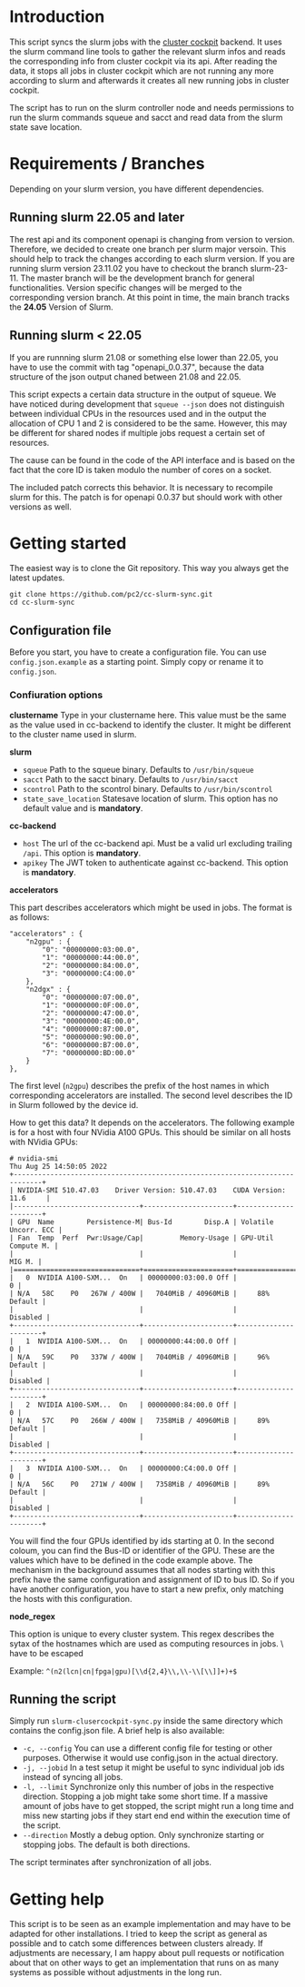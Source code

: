 # Introduction

This script syncs the slurm jobs with the 
[cluster cockpit](https://github.com/ClusterCockpit/) backend. It uses the
slurm command line tools to gather the relevant slurm infos and reads the
corresponding info from cluster cockpit via its api. After reading the data,
it stops all jobs in cluster cockpit which are not running any more according
to slurm and afterwards it creates all new running jobs in cluster cockpit.

The script has to run on the slurm controller node and needs permissions 
to run the slurm commands squeue and sacct and read data from the slurm
state save location.

# Requirements / Branches

Depending on your slurm version, you have different dependencies.

## Running slurm 22.05 and later

The rest api and its component openapi is changing from version to version.
Therefore, we decided to create one branch per slurm major versoin. This 
should help to track the changes according to each slurm version. If you 
are running slurm version 23.11.02 you have to checkout the branch slurm-23-11.
The master branch will be the development branch for general functionalities.
Version specific changes will be merged to the corresponding version branch. At 
this point in time, the main branch tracks the **24.05** Version of Slurm. 

## Running slurm < 22.05

If you are runnning slurm 21.08 or something else lower than 22.05, you have to 
use the commit with tag "openapi_0.0.37", because the data structure of the 
json output chaned between 21.08 and 22.05.

This script expects a certain data structure in the output of squeue. We have 
noticed during development that `squeue --json` does not distinguish between 
individual CPUs in the resources used and in the output the allocation of CPU 1 
and 2 is considered to be the same. However, this may be different for shared 
nodes if multiple jobs request a certain set of resources.

The cause can be found in the code of the API interface and is based on the 
fact that the core ID is taken modulo the number of cores on a socket. 

The included patch corrects this behavior. It is necessary to recompile slurm 
for this. The patch is for openapi 0.0.37 but should work with other versions
as well. 

# Getting started

The easiest way is to clone the Git repository. This way you always get the latest updates. 

    git clone https://github.com/pc2/cc-slurm-sync.git
    cd cc-slurm-sync

## Configuration file
Before you start, you have to create a configuration file. You can use 
`config.json.example` as a starting point. Simply copy or rename it to
`config.json`.

### Confiuration options
**clustername**
Type in your clustername here. This value must be the same as the value used in cc-backend to identify the cluster. It might be different to the cluster name used in slurm.

**slurm**
* `squeue` Path to the squeue binary. Defaults to `/usr/bin/squeue`
* `sacct` Path to the sacct binary. Defaults to `/usr/bin/sacct`
* `scontrol` Path to the scontrol binary. Defaults to `/usr/bin/scontrol`
* `state_save_location` Statesave location of slurm. This option has no default value and is **mandatory**.

**cc-backend**
* `host` The url of the cc-backend api. Must be a valid url excluding trailing `/api`. This option is **mandatory**.
* `apikey` The JWT token to authenticate against cc-backend. This option is **mandatory**.

**accelerators**

This part describes accelerators which might be used in jobs. The format is as follows:

	"accelerators" : {
		"n2gpu" : {
			"0": "00000000:03:00.0",
			"1": "00000000:44:00.0",
			"2": "00000000:84:00.0",
			"3": "00000000:C4:00.0"
		},
		"n2dgx" : {
			"0": "00000000:07:00.0",
			"1": "00000000:0F:00.0",
			"2": "00000000:47:00.0",
			"3": "00000000:4E:00.0",
			"4": "00000000:87:00.0",
			"5": "00000000:90:00.0",
			"6": "00000000:B7:00.0",
			"7": "00000000:BD:00.0"
		}
	},

The first level (`n2gpu`) describes the prefix of the host names in which corresponding accelerators are installed. The second level describes the ID in Slurm followed by the device id.

How to get this data? It depends on the accelerators. The following example is for a host with four NVidia A100 GPUs. This should be similar on all hosts with NVidia GPUs:

    # nvidia-smi 
    Thu Aug 25 14:50:05 2022       
    +-----------------------------------------------------------------------------+
    | NVIDIA-SMI 510.47.03    Driver Version: 510.47.03    CUDA Version: 11.6     |
    |-------------------------------+----------------------+----------------------+
    | GPU  Name        Persistence-M| Bus-Id        Disp.A | Volatile Uncorr. ECC |
    | Fan  Temp  Perf  Pwr:Usage/Cap|         Memory-Usage | GPU-Util  Compute M. |
    |                               |                      |               MIG M. |
    |===============================+======================+======================|
    |   0  NVIDIA A100-SXM...  On   | 00000000:03:00.0 Off |                    0 |
    | N/A   58C    P0   267W / 400W |   7040MiB / 40960MiB |     88%      Default |
    |                               |                      |             Disabled |
    +-------------------------------+----------------------+----------------------+
    |   1  NVIDIA A100-SXM...  On   | 00000000:44:00.0 Off |                    0 |
    | N/A   59C    P0   337W / 400W |   7040MiB / 40960MiB |     96%      Default |
    |                               |                      |             Disabled |
    +-------------------------------+----------------------+----------------------+
    |   2  NVIDIA A100-SXM...  On   | 00000000:84:00.0 Off |                    0 |
    | N/A   57C    P0   266W / 400W |   7358MiB / 40960MiB |     89%      Default |
    |                               |                      |             Disabled |
    +-------------------------------+----------------------+----------------------+
    |   3  NVIDIA A100-SXM...  On   | 00000000:C4:00.0 Off |                    0 |
    | N/A   56C    P0   271W / 400W |   7358MiB / 40960MiB |     89%      Default |
    |                               |                      |             Disabled |
    +-------------------------------+----------------------+----------------------+

You will find the four GPUs identified by ids starting at 0. In the second coloum, you can find the Bus-ID or identifier of the GPU. These are the values which have to be defined in the code example above. The mechanism in the background assumes that all nodes starting with this prefix have the same configuration and assignment of ID to bus ID. So if you have another configuration, you have to start a new prefix, only matching the hosts with this configuration.

**node_regex**

This option is unique to every cluster system. This regex describes the sytax of the hostnames which are used as computing resources in jobs. \ have to be escaped

Example: `^(n2(lcn|cn|fpga|gpu)[\\d{2,4}\\,\\-\\[\\]]+)+$`

## Running the script

Simply run `slurm-clusercockpit-sync.py` inside the same directory which contains the config.json file. A brief help is also available:

* `-c, --config` You can use a different config file for testing or other purposes. Otherwise it would use config.json in the actual directory.
* `-j, --jobid` In a test setup it might be useful to sync individual job ids instead of syncing all jobs.
* `-l, --limit` Synchronize only this number of jobs in the respective direction. Stopping a job might take some short time. If a massive amount of jobs have to get stopped, the script might run a long time and miss new starting jobs if they start end end within the execution time of the script. 
* `--direction` Mostly a debug option. Only synchronize starting or stopping jobs. The default is both directions.

The script terminates after synchronization of all jobs. 

# Getting help

This script is to be seen as an example implementation and may have to be adapted for other installations. I tried to keep the script as general as possible and to catch some differences between clusters already. If adjustments are necessary, I am happy about pull requests or notification about that on other ways to get an implementation that runs on as many systems as possible without adjustments in the long run.

